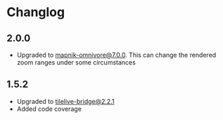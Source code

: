 # Changlog

## 2.0.0

- Upgraded to mapnik-omnivore@7.0.0. This can change the rendered zoom ranges
under some circumstances

## 1.5.2

- Upgraded to tilelive-bridge@2.2.1
- Added code coverage
